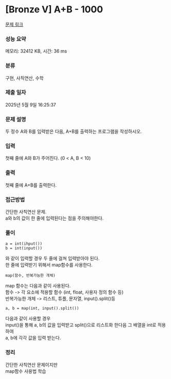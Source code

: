 # [Bronze V] A+B - 1000 

[문제 링크](https://www.acmicpc.net/problem/1000) 

### 성능 요약

메모리: 32412 KB, 시간: 36 ms

### 분류

구현, 사칙연산, 수학

### 제출 일자

2025년 5월 9일 16:25:37

### 문제 설명

<p>두 정수 A와 B를 입력받은 다음, A+B를 출력하는 프로그램을 작성하시오.</p>

### 입력 

 <p>첫째 줄에 A와 B가 주어진다. (0 < A, B < 10)</p>

### 출력 

 <p>첫째 줄에 A+B를 출력한다.</p>

### 접근방법
간단한 사칙연산 문제.  
a와 b의 값이 한 줄에 입력된다는 점을 주의해야한다.

### 풀이
```
a = int(ihput())
b = int(input())
```
와 같이 입력할 경우 두 줄에 걸쳐 입력받아야 된다.  
한 줄에 입력받기 위해서 map함수를 사용한다.

```
map(함수, 반복가능한 개체)
```
map 함수는 다음과 같이 사용된다.  
함수 -> 각 요소에 적용할 함수 (int, float, 사용자 정의 함수 등)  
반복가능한 개체 -> 리스트, 튜플, 문자열, input().split()등

```
a, b = map(int, input().split())
```
다음과 같이 사용할 경우  
input()을 통해 a, b의 값을 입력받고 split()으로 리스트화 한다음 그 배열을 int로 적용하여  
a, b에 각각 값을 입력 받는다.

### 정리
간단한 사칙연산 문제이지만  
map함수 사용법 학습

